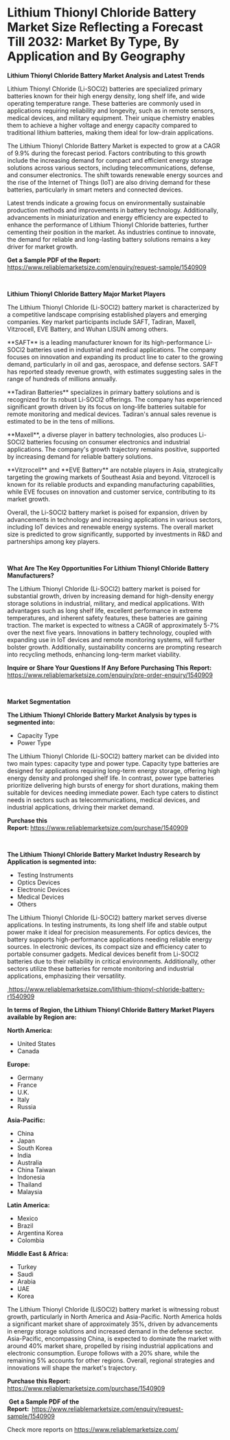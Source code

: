 <p><h1>Lithium Thionyl Chloride Battery Market Size Reflecting a Forecast Till 2032: Market By Type, By Application and By Geography</h1></p><p><strong>Lithium Thionyl Chloride Battery Market Analysis and Latest Trends</strong></p>
<p><p>Lithium Thionyl Chloride (Li-SOCl2) batteries are specialized primary batteries known for their high energy density, long shelf life, and wide operating temperature range. These batteries are commonly used in applications requiring reliability and longevity, such as in remote sensors, medical devices, and military equipment. Their unique chemistry enables them to achieve a higher voltage and energy capacity compared to traditional lithium batteries, making them ideal for low-drain applications.</p><p>The Lithium Thionyl Chloride Battery Market is expected to grow at a CAGR of 9.9% during the forecast period. Factors contributing to this growth include the increasing demand for compact and efficient energy storage solutions across various sectors, including telecommunications, defense, and consumer electronics. The shift towards renewable energy sources and the rise of the Internet of Things (IoT) are also driving demand for these batteries, particularly in smart meters and connected devices.</p><p>Latest trends indicate a growing focus on environmentally sustainable production methods and improvements in battery technology. Additionally, advancements in miniaturization and energy efficiency are expected to enhance the performance of Lithium Thionyl Chloride batteries, further cementing their position in the market. As industries continue to innovate, the demand for reliable and long-lasting battery solutions remains a key driver for market growth.</p></p>
<p><strong>Get a Sample PDF of the Report:&nbsp;</strong> <a href="https://www.reliablemarketsize.com/enquiry/request-sample/1540909?utm_campaign=1840&utm_medium=2&utm_source=Github&utm_content=ia&utm_term=14022025&utm_id=lithium-thionyl-chloride-battery">https://www.reliablemarketsize.com/enquiry/request-sample/1540909</a></p>
<p>&nbsp;</p>
<p><strong>Lithium Thionyl Chloride Battery Major Market Players</strong></p>
<p><p>The Lithium Thionyl Chloride (Li-SOCl2) battery market is characterized by a competitive landscape comprising established players and emerging companies. Key market participants include SAFT, Tadiran, Maxell, Vitzrocell, EVE Battery, and Wuhan LISUN among others.</p><p>**SAFT** is a leading manufacturer known for its high-performance Li-SOCl2 batteries used in industrial and medical applications. The company focuses on innovation and expanding its product line to cater to the growing demand, particularly in oil and gas, aerospace, and defense sectors. SAFT has reported steady revenue growth, with estimates suggesting sales in the range of hundreds of millions annually.</p><p>**Tadiran Batteries** specializes in primary battery solutions and is recognized for its robust Li-SOCl2 offerings. The company has experienced significant growth driven by its focus on long-life batteries suitable for remote monitoring and medical devices. Tadiran's annual sales revenue is estimated to be in the tens of millions.</p><p>**Maxell**, a diverse player in battery technologies, also produces Li-SOCl2 batteries focusing on consumer electronics and industrial applications. The company's growth trajectory remains positive, supported by increasing demand for reliable battery solutions.</p><p>**Vitzrocell** and **EVE Battery** are notable players in Asia, strategically targeting the growing markets of Southeast Asia and beyond. Vitzrocell is known for its reliable products and expanding manufacturing capabilities, while EVE focuses on innovation and customer service, contributing to its market growth.</p><p>Overall, the Li-SOCl2 battery market is poised for expansion, driven by advancements in technology and increasing applications in various sectors, including IoT devices and renewable energy systems. The overall market size is predicted to grow significantly, supported by investments in R&D and partnerships among key players.</p></p>
<p>&nbsp;</p>
<p><strong>What Are The Key Opportunities For Lithium Thionyl Chloride Battery Manufacturers?</strong></p>
<p><p>The Lithium Thionyl Chloride (Li-SOCl2) battery market is poised for substantial growth, driven by increasing demand for high-density energy storage solutions in industrial, military, and medical applications. With advantages such as long shelf life, excellent performance in extreme temperatures, and inherent safety features, these batteries are gaining traction. The market is expected to witness a CAGR of approximately 5-7% over the next five years. Innovations in battery technology, coupled with expanding use in IoT devices and remote monitoring systems, will further bolster growth. Additionally, sustainability concerns are prompting research into recycling methods, enhancing long-term market viability.</p></p>
<p><strong>Inquire or Share Your Questions If Any Before Purchasing This Report:</strong> <a href="https://www.reliablemarketsize.com/enquiry/pre-order-enquiry/1540909?utm_campaign=1840&utm_medium=2&utm_source=Github&utm_content=ia&utm_term=14022025&utm_id=lithium-thionyl-chloride-battery">https://www.reliablemarketsize.com/enquiry/pre-order-enquiry/1540909</a></p>
<p>&nbsp;</p>
<p><strong>Market Segmentation</strong></p>
<p><strong>The Lithium Thionyl Chloride Battery Market Analysis by types is segmented into:</strong></p>
<p><ul><li>Capacity Type</li><li>Power Type</li></ul></p>
<p><p>The Lithium Thionyl Chloride (Li-SOCl2) battery market can be divided into two main types: capacity type and power type. Capacity type batteries are designed for applications requiring long-term energy storage, offering high energy density and prolonged shelf life. In contrast, power type batteries prioritize delivering high bursts of energy for short durations, making them suitable for devices needing immediate power. Each type caters to distinct needs in sectors such as telecommunications, medical devices, and industrial applications, driving their market demand.</p></p>
<p><strong>Purchase this Report:&nbsp;</strong><a href="https://www.reliablemarketsize.com/purchase/1540909?utm_campaign=1840&utm_medium=2&utm_source=Github&utm_content=ia&utm_term=14022025&utm_id=lithium-thionyl-chloride-battery">https://www.reliablemarketsize.com/purchase/1540909</a></p>
<p>&nbsp;</p>
<p><strong>The Lithium Thionyl Chloride Battery Market Industry Research by Application is segmented into:</strong></p>
<p><ul><li>Testing Instruments</li><li>Optics Devices</li><li>Electronic Devices</li><li>Medical Devices</li><li>Others</li></ul></p>
<p><p>The Lithium Thionyl Chloride (Li-SOCl2) battery market serves diverse applications. In testing instruments, its long shelf life and stable output power make it ideal for precision measurements. For optics devices, the battery supports high-performance applications needing reliable energy sources. In electronic devices, its compact size and efficiency cater to portable consumer gadgets. Medical devices benefit from Li-SOCl2 batteries due to their reliability in critical environments. Additionally, other sectors utilize these batteries for remote monitoring and industrial applications, emphasizing their versatility.</p></p>
<p><a href="https://www.reliablemarketsize.com/lithium-thionyl-chloride-battery-r1540909?utm_campaign=1840&utm_medium=2&utm_source=Github&utm_content=ia&utm_term=14022025&utm_id=lithium-thionyl-chloride-battery">&nbsp;https://www.reliablemarketsize.com/lithium-thionyl-chloride-battery-r1540909</a></p>
<p><strong>In terms of Region, the Lithium Thionyl Chloride Battery Market Players available by Region are:</strong></p>
<p>
    <p> <strong> North America: </strong>
        <ul>
            <li>United States</li>
            <li>Canada</li>
        </ul>
        </p> 
    <p> <strong> Europe: </strong>
        <ul>
            <li>Germany</li>
            <li>France</li>
            <li>U.K.</li>
            <li>Italy</li>
            <li>Russia</li>
        </ul>
        </p> 
    <p> <strong> Asia-Pacific: </strong>
        <ul>
            <li>China</li>
            <li>Japan</li>
            <li>South Korea</li>
            <li>India</li>
            <li>Australia</li>
            <li>China Taiwan</li>
            <li>Indonesia</li>
            <li>Thailand</li>
            <li>Malaysia</li>
        </ul>
        </p> 
    <p> <strong> Latin America: </strong>
        <ul>
            <li>Mexico</li>
            <li>Brazil</li>
            <li>Argentina Korea</li>
            <li>Colombia</li>
        </ul>
        </p> 
    <p> <strong> Middle East & Africa: </strong>
        <ul>
            <li>Turkey</li>
            <li>Saudi</li>
            <li>Arabia</li>
            <li>UAE</li>
            <li>Korea</li>
        </ul>
    </p>
    </p>
<p><p>The Lithium Thionyl Chloride (LiSOCl2) battery market is witnessing robust growth, particularly in North America and Asia-Pacific. North America holds a significant market share of approximately 35%, driven by advancements in energy storage solutions and increased demand in the defense sector. Asia-Pacific, encompassing China, is expected to dominate the market with around 40% market share, propelled by rising industrial applications and electronic consumption. Europe follows with a 20% share, while the remaining 5% accounts for other regions. Overall, regional strategies and innovations will shape the market's trajectory.</p></p>
<p><strong>Purchase this Report: </strong><a href="https://www.reliablemarketsize.com/purchase/1540909?utm_campaign=1840&utm_medium=2&utm_source=Github&utm_content=ia&utm_term=14022025&utm_id=lithium-thionyl-chloride-battery">https://www.reliablemarketsize.com/purchase/1540909</a></p>
<p>&nbsp;<strong>Get a Sample PDF of the Report:&nbsp;&nbsp;</strong><a href="https://www.reliablemarketsize.com/enquiry/request-sample/1540909?utm_campaign=1840&utm_medium=2&utm_source=Github&utm_content=ia&utm_term=14022025&utm_id=lithium-thionyl-chloride-battery">https://www.reliablemarketsize.com/enquiry/request-sample/1540909</a></p>
<p><strong></strong></p>
<p>Check more reports on <a href="https://www.reliablemarketsize.com/?utm_campaign=1840&utm_medium=2&utm_source=Github&utm_content=ia&utm_term=14022025&utm_id=lithium-thionyl-chloride-battery">https://www.reliablemarketsize.com/</a></p>